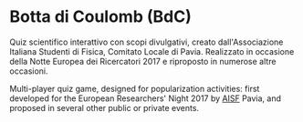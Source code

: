 # Botta di Coulomb (BdC)

Quiz scientifico interattivo con scopi divulgativi, creato dall'Associazione Italiana Studenti di Fisica, Comitato Locale di Pavia. Realizzato in occasione della Notte Europea dei Ricercatori 2017 e riproposto in numerose altre occasioni.

Multi-player quiz game, designed for popularization activities: first developed for the European Researchers' Night 2017 by [AISF](http://ai-sf.it/) Pavia, and proposed in several other public or private events.
